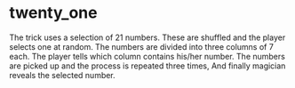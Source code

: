 # twenty_one

The trick uses a selection of 21 numbers.
These are shuffled and the player selects one at random.
The numbers are divided into three columns of 7 each.
The player tells which column contains his/her number.
The numbers are picked up and the process is repeated three times,
And finally magician reveals the selected number.

